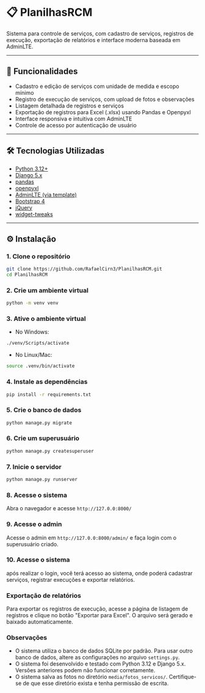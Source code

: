 # 📋 PlanilhasRCM

Sistema para controle de serviços, com cadastro de serviços, registros de execução, exportação de relatórios e interface moderna baseada em AdminLTE.

---

## 🚀 Funcionalidades

- Cadastro e edição de serviços com unidade de medida e escopo mínimo
- Registro de execução de serviços, com upload de fotos e observações
- Listagem detalhada de registros e serviços
- Exportação de registros para Excel (.xlsx) usando Pandas e Openpyxl
- Interface responsiva e intuitiva com AdminLTE
- Controle de acesso por autenticação de usuário

---

## 🛠️ Tecnologias Utilizadas

- [Python 3.12+](https://www.python.org/)
- [Django 5.x](https://www.djangoproject.com/)
- [pandas](https://pandas.pydata.org/)
- [openpyxl](https://pypi.org/project/openpyxl/)
- [AdminLTE (via template)](https://adminlte.io/)
- [Bootstrap 4](https://getbootstrap.com/)
- [jQuery](https://jquery.com/)
- [widget-tweaks](https://github.com/jazzband/django-widget-tweaks)

---

## ⚙️ Instalação

### 1. Clone o repositório

```bash
git clone https://github.com/RafaelCirn3/PlanilhasRCM.git
cd PlanilhasRCM
```
### 2. Crie um ambiente virtual

```bash
python -m venv venv
```
### 3. Ative o ambiente virtual
- No Windows:

```bash
./venv/Scripts/activate
```
- No Linux/Mac:

```bash
source .venv/bin/activate
```
### 4. Instale as dependências

```bash
pip install -r requirements.txt
```
### 5. Crie o banco de dados

```bash
python manage.py migrate
```
### 6. Crie um superusuário

```bash
python manage.py createsuperuser
```
### 7. Inicie o servidor

```bash
python manage.py runserver
```
### 8. Acesse o sistema
Abra o navegador e acesse `http://127.0.0:8000/`

### 9. Acesse o admin
Acesse o admin em `http://127.0.0:8000/admin/` e faça login com o superusuário criado.

### 10. Acesse o sistema
após realizar o login, você terá acesso ao sistema, onde poderá cadastrar serviços, registrar execuções e exportar relatórios.

### Exportação de relatórios
Para exportar os registros de execução, acesse a página de listagem de registros e clique no botão "Exportar para Excel". O arquivo será gerado e baixado automaticamente.

### Observações
- O sistema utiliza o banco de dados SQLite por padrão. Para usar outro banco de dados, altere as configurações no arquivo `settings.py`.
- O sistema foi desenvolvido e testado com Python 3.12 e Django 5.x. Versões anteriores podem não funcionar corretamente.
- O sistema salva as fotos no diretório `media/fotos_servicos/`. Certifique-se de que esse diretório exista e tenha permissão de escrita.
